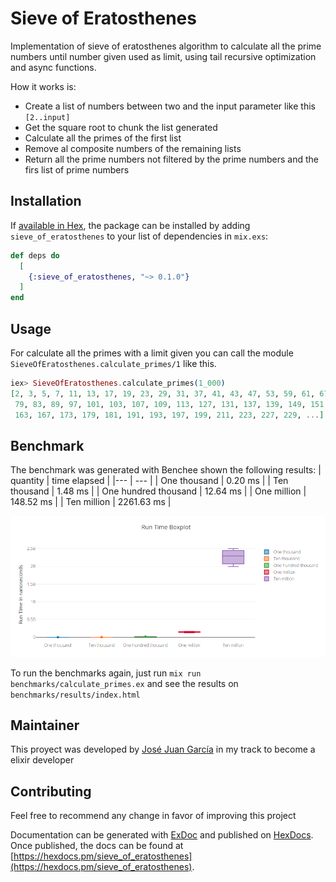 # Sieve of Eratosthenes

Implementation of sieve of eratosthenes algorithm to calculate all the prime numbers until number given used as limit, using tail recursive optimization and async functions.

How it works is:
* Create a list of numbers between two and the input parameter like this `[2..input]`
* Get the square root to chunk the list generated
* Calculate all the primes of the first list
* Remove al composite numbers of the remaining lists
* Return all the prime numbers not filtered by the prime numbers and the firs list of prime numbers

## Installation

If [available in Hex](https://hex.pm/docs/publish), the package can be installed
by adding `sieve_of_eratosthenes` to your list of dependencies in `mix.exs`:

```elixir
def deps do
  [
    {:sieve_of_eratosthenes, "~> 0.1.0"}
  ]
end
```

## Usage
For calculate all the primes with a limit given you can call the module `SieveOfEratosthenes.calculate_primes/1` like this.
```elixir
iex> SieveOfEratosthenes.calculate_primes(1_000)
[2, 3, 5, 7, 11, 13, 17, 19, 23, 29, 31, 37, 41, 43, 47, 53, 59, 61, 67, 71, 73,
 79, 83, 89, 97, 101, 103, 107, 109, 113, 127, 131, 137, 139, 149, 151, 157,
 163, 167, 173, 179, 181, 191, 193, 197, 199, 211, 223, 227, 229, ...]
```
## Benchmark
The benchmark was generated with Benchee shown the following results:
| quantity | time elapsed |
|--- | --- |
| One thousand | 0.20 ms |
| Ten thousand | 1.48 ms |
| One hundred thousand | 12.64 ms |
| One million | 148.52 ms |
| Ten million | 2261.63 ms |

![chart](benchmarks/chart.png)

To run the benchmarks again, just run `mix run benchmarks/calculate_primes.ex` and see the results on `benchmarks/results/index.html`

## Maintainer
This proyect was developed by [José Juan García](https://github.com/Dante7) in my track to become a elixir developer

## Contributing
Feel free to recommend any change in favor of improving this project

Documentation can be generated with [ExDoc](https://github.com/elixir-lang/ex_doc)
and published on [HexDocs](https://hexdocs.pm). Once published, the docs can
be found at [https://hexdocs.pm/sieve_of_eratosthenes](https://hexdocs.pm/sieve_of_eratosthenes).

